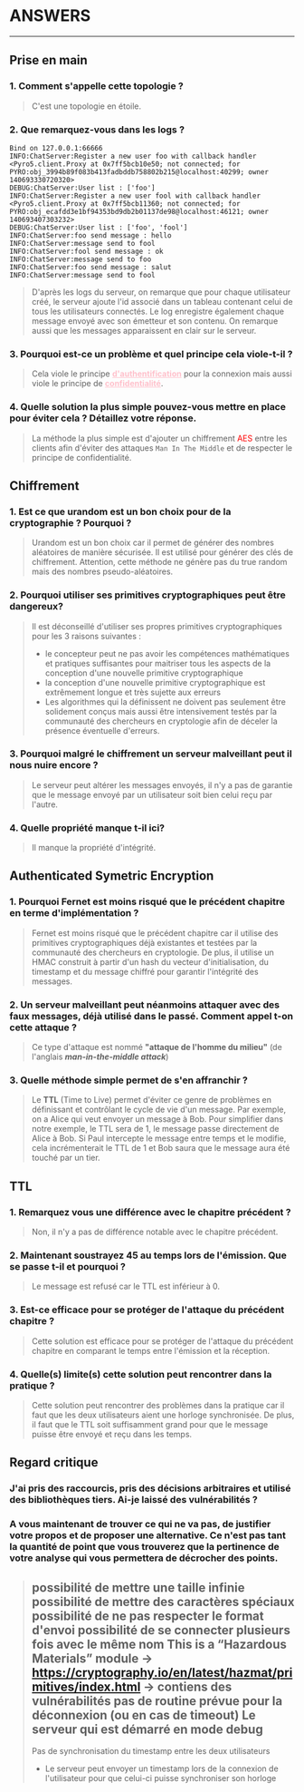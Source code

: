 # ANSWERS

---

## Prise en main

### 1. Comment s'appelle cette topologie ?

> C'est une topologie en étoile.


### 2. Que remarquez-vous dans les logs ?
```log
Bind on 127.0.0.1:66666
INFO:ChatServer:Register a new user foo with callback handler <Pyro5.client.Proxy at 0x7ff5bcb10e50; not connected; for PYRO:obj_3994b89f083b413fadbddb758802b215@localhost:40299; owner 140693330720320>
DEBUG:ChatServer:User list : ['foo']
INFO:ChatServer:Register a new user fool with callback handler <Pyro5.client.Proxy at 0x7ff5bcb11360; not connected; for PYRO:obj_ecafdd3e1bf94353bd9db2b01137de98@localhost:46121; owner 140693407303232>
DEBUG:ChatServer:User list : ['foo', 'fool']
INFO:ChatServer:foo send message : hello
INFO:ChatServer:message send to fool
INFO:ChatServer:fool send message : ok
INFO:ChatServer:message send to foo
INFO:ChatServer:foo send message : salut
INFO:ChatServer:message send to fool
```
> D'après les logs du serveur, on remarque que pour chaque utilisateur créé,
le serveur ajoute l'id associé dans un tableau contenant celui de tous les utilisateurs connectés. 
> Le log enregistre également chaque message envoyé avec son émetteur et son contenu.
On remarque aussi que les messages apparaissent en clair sur le serveur.



### 3. Pourquoi est-ce un problème et quel principe cela viole-t-il ?
> Cela viole le principe <span style="color:pink;"><u><b>d'authentification</b></u></span> pour la connexion mais aussi viole le principe de <span style="color:pink;"><u><b>confidentialité</b></u></span>.



### 4. Quelle solution la plus simple pouvez-vous mettre en place pour éviter cela ? Détaillez votre réponse.
> La méthode la plus simple est d'ajouter un chiffrement <span style="color:red">AES</span> entre les clients afin d'éviter des attaques `Man In The Middle` et de respecter le principe de confidentialité.

## Chiffrement
### 1. Est ce que urandom est un bon choix pour de la cryptographie ? Pourquoi ?
> Urandom est un bon choix car il permet de générer des nombres aléatoires de manière sécurisée. Il est utilisé pour générer des clés de chiffrement. Attention, cette méthode ne génère pas du true random mais des nombres pseudo-aléatoires.


### 2. Pourquoi utiliser ses primitives cryptographiques peut être dangereux?
> Il est déconseillé d'utiliser ses propres primitives cryptographiques pour les 3 raisons suivantes :
> - le concepteur peut ne pas avoir les compétences mathématiques et pratiques suffisantes pour maitriser tous les aspects de la conception d'une nouvelle primitive cryptographique
> - la conception d'une nouvelle primitive cryptographique est extrêmement longue et très sujette aux erreurs
> - Les algorithmes qui la définissent ne doivent pas seulement être solidement conçus mais aussi être intensivement testés par la communauté des chercheurs en cryptologie afin de déceler la présence éventuelle d'erreurs.

### 3. Pourquoi malgré le chiffrement un serveur malveillant peut il nous nuire encore ? 
> Le serveur peut altérer les messages envoyés, il n'y a pas de garantie que le message envoyé par un utilisateur soit bien celui reçu par l'autre.

### 4. Quelle propriété manque t-il ici?
> Il manque la propriété d'intégrité.

## Authenticated Symetric Encryption

### 1. Pourquoi Fernet est moins risqué que le précédent chapitre en terme d'implémentation ?
> Fernet est moins risqué que le précédent chapitre car il utilise des primitives cryptographiques déjà existantes et testées par la communauté des chercheurs en cryptologie. De plus, il utilise un HMAC construit à partir d'un hash du vecteur d'initialisation, du timestamp et du message chiffré pour garantir l'intégrité des messages.

### 2. Un serveur malveillant peut néanmoins attaquer avec des faux messages, déjà utilisé dans le passé. Comment appel t-on cette attaque  ?
> Ce type d'attaque est nommé <b>"attaque de l'homme du milieu"</b> (de l'anglais <b><i>man-in-the-middle attack</i></b>)

### 3. Quelle méthode simple permet de s'en affranchir ?
> Le <b>TTL</b> (Time to Live) permet d'éviter ce genre de problèmes en définissant et contrôlant le cycle de vie d'un message. Par exemple, on a Alice qui veut envoyer un message à Bob. Pour simplifier dans notre exemple, le TTL sera de 1, le message passe directement de Alice à Bob. Si Paul intercepte le message entre temps et le modifie, cela incrémenterait le TTL de 1 et Bob saura que le message aura été touché par un tier.

## TTL
### 1. Remarquez vous une différence avec le chapitre précédent ?
> Non, il n'y a pas de différence notable avec le chapitre précédent.

### 2. Maintenant soustrayez 45 au temps lors de l'émission. Que se passe t-il et pourquoi ? 
> Le message est refusé car le TTL est inférieur à 0.

### 3. Est-ce efficace pour se protéger de l'attaque du précédent chapitre ? 
> Cette solution est efficace pour se protéger de l'attaque du précédent chapitre en comparant le temps entre l'émission et la réception.

### 4. Quelle(s) limite(s) cette solution peut rencontrer dans la pratique ?
> Cette solution peut rencontrer des problèmes dans la pratique car il faut que les deux utilisateurs aient une horloge synchronisée. De plus, il faut que le TTL soit suffisamment grand pour que le message puisse être envoyé et reçu dans les temps.


## Regard critique
### J'ai pris des raccourcis, pris des décisions arbitraires et utilisé des bibliothèques tiers. Ai-je laissé des vulnérabilités ? 

### A vous maintenant de trouver ce qui ne va pas, de justifier votre propos et de proposer une alternative. Ce n'est pas tant la quantité de point que vous trouverez que la pertinence de votre analyse qui vous permettera de décrocher des points.


> possibilité de mettre une taille infinie
> possibilité de mettre des caractères spéciaux
> possibilité de ne pas respecter le format d'envoi
> possibilité de se connecter plusieurs fois avec le même nom
> This is a “Hazardous Materials” module -> https://cryptography.io/en/latest/hazmat/primitives/index.html -> contiens des vulnérabilités
> pas de routine prévue pour la déconnexion (ou en cas de timeout)
> Le serveur qui est démarré en mode debug
> - 
> Pas de synchronisation du timestamp entre les deux utilisateurs
> - Le serveur peut envoyer un timestamp lors de la connexion de l'utilisateur pour que celui-ci puisse synchroniser son horloge

